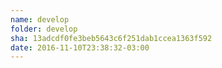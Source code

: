 ```yaml
---
name: develop
folder: develop
sha: 13adcdf0fe3beb5643c6f251dab1ccea1363f592
date: 2016-11-10T23:38:32-03:00
---
```

